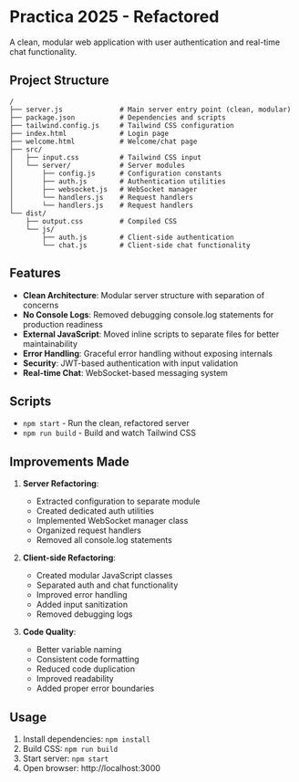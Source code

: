 # Practica 2025 - Refactored

A clean, modular web application with user authentication and real-time chat functionality.

## Project Structure

```
/
├── server.js              # Main server entry point (clean, modular)
├── package.json           # Dependencies and scripts
├── tailwind.config.js     # Tailwind CSS configuration
├── index.html             # Login page
├── welcome.html           # Welcome/chat page
├── src/
│   ├── input.css          # Tailwind CSS input
│   └── server/            # Server modules
│       ├── config.js      # Configuration constants
│       ├── auth.js        # Authentication utilities
│       ├── websocket.js   # WebSocket manager
│       └── handlers.js    # Request handlers
│       └── handlers.js    # Request handlers
└── dist/
    ├── output.css         # Compiled CSS
    └── js/
        ├── auth.js        # Client-side authentication
        └── chat.js        # Client-side chat functionality
```

## Features

- **Clean Architecture**: Modular server structure with separation of concerns
- **No Console Logs**: Removed debugging console.log statements for production readiness
- **External JavaScript**: Moved inline scripts to separate files for better maintainability
- **Error Handling**: Graceful error handling without exposing internals
- **Security**: JWT-based authentication with input validation
- **Real-time Chat**: WebSocket-based messaging system

## Scripts

- `npm start` - Run the clean, refactored server
- `npm run build` - Build and watch Tailwind CSS

## Improvements Made

1. **Server Refactoring**:

   - Extracted configuration to separate module
   - Created dedicated auth utilities
   - Implemented WebSocket manager class
   - Organized request handlers
   - Removed all console.log statements

2. **Client-side Refactoring**:

   - Created modular JavaScript classes
   - Separated auth and chat functionality
   - Improved error handling
   - Added input sanitization
   - Removed debugging logs

3. **Code Quality**:
   - Better variable naming
   - Consistent code formatting
   - Reduced code duplication
   - Improved readability
   - Added proper error boundaries

## Usage

1. Install dependencies: `npm install`
2. Build CSS: `npm run build`
3. Start server: `npm start`
4. Open browser: http://localhost:3000
